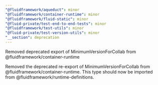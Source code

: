 ```yaml
---
"@fluidframework/aqueduct": minor
"@fluidframework/container-runtime": minor
"@fluidframework/fluid-static": minor
"@fluid-private/test-end-to-end-tests": minor
"@fluidframework/test-utils": minor
"@fluid-private/test-version-utils": minor
"__section": deprecation
---
```

Removed deprecated export of MinimumVersionForCollab from @fluidframework/container-runtime

Removed the deprecated re-export of MinimumVersionForCollab from @fluidframework/container-runtime.
This type should now be imported from @fluidframework/runtime-definitions.
